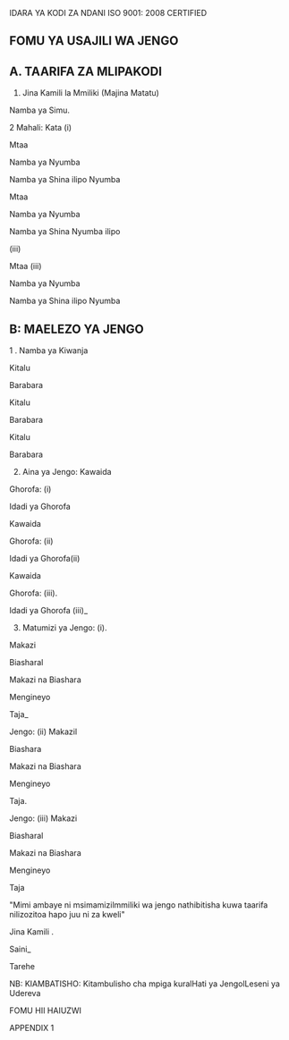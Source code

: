 <!-- image -->

IDARA YA KODI ZA NDANI ISO 9001: 2008 CERTIFIED

## FOMU YA USAJILI WA JENGO

## A. TAARIFA ZA MLIPAKODI

1. Jina Kamili la Mmiliki (Majina Matatu)

Namba ya Simu.

2 Mahali: Kata (i)

Mtaa

Namba ya Nyumba

Namba ya Shina ilipo Nyumba

Mtaa

Namba ya Nyumba

Namba ya Shina Nyumba ilipo

(iii)

Mtaa (iii)

Namba ya Nyumba

Namba ya Shina ilipo Nyumba

## B: MAELEZO YA JENGO

1 . Namba ya Kiwanja

Kitalu

Barabara

Kitalu

Barabara

Kitalu

Barabara

2. Aina ya Jengo: Kawaida

Ghorofa: (i)

Idadi ya Ghorofa

Kawaida

Ghorofa: (ii)

Idadi ya Ghorofa(ii)

Kawaida

Ghorofa: (iii).

Idadi ya Ghorofa (iii)\_

3. Matumizi ya Jengo: (i).

Makazi

Biasharal

Makazi na Biashara

Mengineyo

Taja\_

Jengo: (ii) Makazil

Biashara

Makazi na Biashara

Mengineyo

Taja.

Jengo: (iii) Makazi

Biasharal

Makazi na Biashara

Mengineyo

Taja

"Mimi ambaye ni msimamizilmmiliki wa jengo nathibitisha kuwa taarifa nilizozitoa hapo juu ni za kweli"

Jina Kamili .

Saini\_

Tarehe

NB: KIAMBATISHO: Kitambulisho cha mpiga kuralHati ya JengolLeseni ya Udereva

FOMU HII HAIUZWI

APPENDIX 1